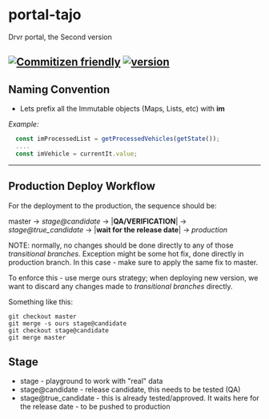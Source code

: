 # portal-tajo

Drvr portal, the Second version

[![Commitizen friendly](https://img.shields.io/badge/commitizen-friendly-brightgreen.svg)](http://commitizen.github.io/cz-cli/) [![version](https://img.shields.io/badge/version-6.10.0-blue.svg)](http://drvr.co/)
---
## Naming Convention

* Lets prefix all the Immutable objects (Maps, Lists, etc) with __im__

_Example:_

```javascript
  const imProcessedList = getProcessedVehicles(getState());
  ....
  const imVehicle = currentIt.value;
```

---
## Production Deploy Workflow

For the deployment to the production, the sequence should be:

master -> *stage@candidate* -> |**QA/VERIFICATION**| -> *stage@true_candidate* -> |**wait for the release date**| -> *production*

NOTE: normally, no changes should be done directly to any of those *transitional branches*. Exception might be some hot fix, done directly in production branch.
In this case - make sure to apply the same fix to master.

To enforce this - use merge ours strategy; when deploying new version, we want to discard any changes made to *transitional branches* directly.

Something like this:

```
git checkout master
git merge -s ours stage@candidate
git checkout stage@candidate
git merge master
```


## Stage

* stage - playground to work with "real" data
* stage@candidate - release candidate, this needs to be tested (QA)
* stage@true_candidate - this is already tested/approved. It waits here for the release date - to be pushed to production

